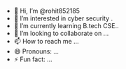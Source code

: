 - 👋 Hi, I’m @rohit852185
- 👀 I’m interested in cyber security .
- 🌱 I’m currently learning  B.tech CSE..
- 💞️ I’m looking to collaborate on ...
- 📫 How to reach me ...
- 😄 Pronouns: ...
- ⚡ Fun fact: ...

<!---
rohit852185/rohit852185 is a ✨ special ✨ repository because its `README.md` (this file) appears on your GitHub profile.
You can click the Preview link to take a look at your changes.
--->
